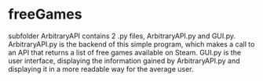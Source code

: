 # freeGames
subfolder ArbitraryAPI contains 2 .py files, ArbitraryAPI.py and GUI.py. 
ArbitraryAPI.py is the backend of this simple program, which makes a call to an API that returns a list of free games available on Steam. 
GUI.py is the user interface, displaying the information gained by ArbitraryAPI.py and displaying it in a more readable way for the average user. 

